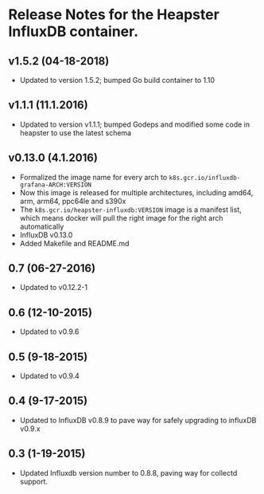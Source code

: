 # Release Notes for the Heapster InfluxDB container.

## v1.5.2 (04-18-2018)
- Updated to version 1.5.2; bumped Go build container to 1.10

## v1.1.1 (11.1.2016)
- Updated to version v1.1.1; bumped Godeps and modified some code in heapster to use the latest schema

## v0.13.0 (4.1.2016)
- Formalized the image name for every arch to `k8s.gcr.io/influxdb-grafana-ARCH:VERSION`
- Now this image is released for multiple architectures, including amd64, arm, arm64, ppc64le and s390x
- The `k8s.gcr.io/heapster-influxdb:VERSION` image is a manifest list, which means docker will pull the right image for the right arch automatically
- InfluxDB v0.13.0
- Added Makefile and README.md

## 0.7 (06-27-2016)
- Updated to v0.12.2-1

## 0.6 (12-10-2015)
- Updated to v0.9.6

## 0.5 (9-18-2015)
- Updated to v0.9.4

## 0.4 (9-17-2015)
- Updated to InfluxDB v0.8.9 to pave way for safely upgrading to influxDB v0.9.x

## 0.3 (1-19-2015)
- Updated Influxdb version number to 0.8.8, paving way for collectd support.
